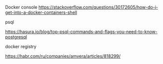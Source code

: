 Docker console
https://stackoverflow.com/questions/30172605/how-do-i-get-into-a-docker-containers-shell
<p>psql

https://hasura.io/blog/top-psql-commands-and-flags-you-need-to-know-postgresql

<p>docker registry

https://habr.com/ru/companies/amvera/articles/818299/